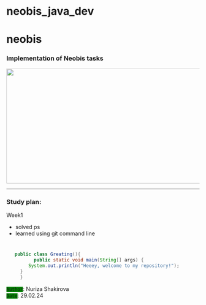 # neobis_java_dev
# neobis
### Implementation of Neobis tasks
<img src="https://github.com/Nurizsh/neobis_java/assets/161604431/ca41ba05-c805-4c8a-a684-3f6b33538b06" width="600" height="300"><hr>
### Study plan:
 Week1
* solved ps
* learned using git command line
#
```java
   public class Greating(){
          public static void main(String[] args) {
        System.out.println("Heeey, welcome to my repository!");
     }
     }
```

<code style="background-color: green">Author</code>: Nuriza Shakirova  <br>
<code style="background-color: green">Date</code>: 29.02.24
